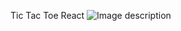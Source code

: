 Tic Tac Toe React
![Image description]('file:///Users/dumitrusonia/Desktop/Screen%20Shot%202019-11-20%20at%2011.25.40%20PM.png')
